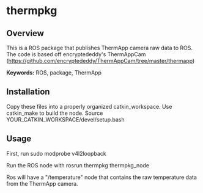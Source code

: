 # thermpkg

## Overview

This is a ROS package that publishes ThermApp camera raw data to ROS. The code is based off encryptededdy's ThermAppCam (https://github.com/encryptededdy/ThermAppCam/tree/master/thermapp)

**Keywords:** ROS, package, ThermApp

## Installation

Copy these files into a properly organized catkin_workspace. Use catkin_make to build the node. Source YOUR_CATKIN_WORKSPACE/devel/setup.bash

## Usage

First, run
    sudo modprobe v4l2loopback

Run the ROS node with
 	  rosrun thermpkg thermpkg_node

Ros will have a "/temperature" node that contains the raw temperature data from the ThermApp camera. 
